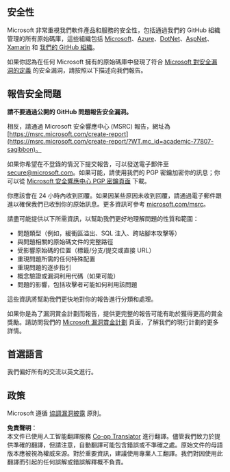 <!--
CO_OP_TRANSLATOR_METADATA:
{
  "original_hash": "4ecc3bf2e27983d4c780be6f26ee6228",
  "translation_date": "2025-08-23T22:21:34+00:00",
  "source_file": "SECURITY.md",
  "language_code": "hk"
}
-->
## 安全性

Microsoft 非常重視我們軟件產品和服務的安全性，包括通過我們的 GitHub 組織管理的所有原始碼庫，這些組織包括 [Microsoft](https://github.com/Microsoft)、[Azure](https://github.com/Azure)、[DotNet](https://github.com/dotnet)、[AspNet](https://github.com/aspnet)、[Xamarin](https://github.com/xamarin) 和 [我們的 GitHub 組織](https://opensource.microsoft.com/?WT.mc_id=academic-77807-sagibbon)。

如果你認為在任何 Microsoft 擁有的原始碼庫中發現了符合 [Microsoft 對安全漏洞的定義](https://docs.microsoft.com/previous-versions/tn-archive/cc751383(v=technet.10)/?WT.mc_id=academic-77807-sagibbon) 的安全漏洞，請按照以下描述向我們報告。

## 報告安全問題

**請不要通過公開的 GitHub 問題報告安全漏洞。**

相反，請通過 Microsoft 安全響應中心 (MSRC) 報告，網址為 [https://msrc.microsoft.com/create-report](https://msrc.microsoft.com/create-report/?WT.mc_id=academic-77807-sagibbon)。

如果你希望在不登錄的情況下提交報告，可以發送電子郵件至 [secure@microsoft.com](mailto:secure@microsoft.com)。如果可能，請使用我們的 PGP 密鑰加密你的訊息；你可以從 [Microsoft 安全響應中心 PGP 密鑰頁面](https://www.microsoft.com/msrc/pgp-key-msrc/?WT.mc_id=academic-77807-sagibbon) 下載。

你應該會在 24 小時內收到回覆。如果因某些原因未收到回覆，請通過電子郵件跟進以確保我們已收到你的原始訊息。更多資訊可參考 [microsoft.com/msrc](https://www.microsoft.com/msrc/?WT.mc_id=academic-77807-sagibbon)。

請盡可能提供以下所需資訊，以幫助我們更好地理解問題的性質和範圍：

  * 問題類型（例如，緩衝區溢出、SQL 注入、跨站腳本攻擊等）
  * 與問題相關的原始碼文件的完整路徑
  * 受影響原始碼的位置（標籤/分支/提交或直接 URL）
  * 重現問題所需的任何特殊配置
  * 重現問題的逐步指引
  * 概念驗證或漏洞利用代碼（如果可能）
  * 問題的影響，包括攻擊者可能如何利用該問題

這些資訊將幫助我們更快地對你的報告進行分類和處理。

如果你是為了漏洞賞金計劃而報告，提供更完整的報告可能有助於獲得更高的賞金獎勵。請訪問我們的 [Microsoft 漏洞賞金計劃](https://microsoft.com/msrc/bounty/?WT.mc_id=academic-77807-sagibbon) 頁面，了解我們的現行計劃的更多詳情。

## 首選語言

我們偏好所有的交流以英文進行。

## 政策

Microsoft 遵循 [協調漏洞披露](https://www.microsoft.com/msrc/cvd/?WT.mc_id=academic-77807-sagibbon) 原則。

**免責聲明**：  
本文件已使用人工智能翻譯服務 [Co-op Translator](https://github.com/Azure/co-op-translator) 進行翻譯。儘管我們致力於提供準確的翻譯，但請注意，自動翻譯可能包含錯誤或不準確之處。原始文件的母語版本應被視為權威來源。對於重要資訊，建議使用專業人工翻譯。我們對因使用此翻譯而引起的任何誤解或錯誤解釋概不負責。